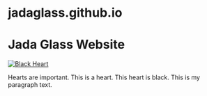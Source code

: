 # jadaglass.github.io
 <h1>Jada Glass Website</h1>
 <a href="mailto:jcg2wc@umsystem.edu">
         <img src="https://media.istockphoto.com/id/1204388520/vector/editable-stroke-black-heart-line-icon-isolated-on-a-white-background.jpg?s=612x612&w=0&k=20&c=bRDA-0aaLvhzka4W0TnCidor3QR61J-eD8Q0LnpnLJ0=" alt="Black Heart">
    </a>
<p>Hearts are important. This is a heart. This heart is black. This is my paragraph text.</p>
